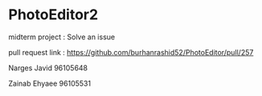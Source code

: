 # PhotoEditor2
midterm project : Solve an issue

pull request link : https://github.com/burhanrashid52/PhotoEditor/pull/257

Narges Javid 96105648

Zainab Ehyaee 96105531 
